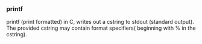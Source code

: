 ### printf

printf (print formatted) in C, writes out a cstring to stdout (standard output). The provided cstring may contain format specifiers( beginning with % in the cstring).
